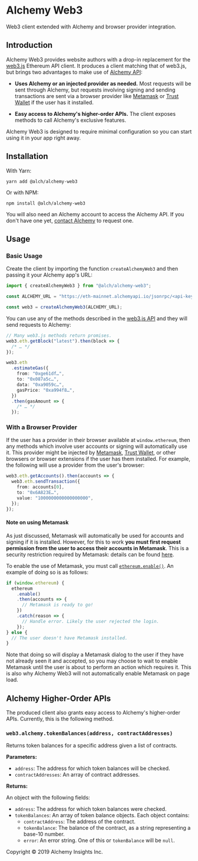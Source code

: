 # Alchemy Web3

Web3 client extended with Alchemy and browser provider integration.

## Introduction

Alchemy Web3 provides website authors with a drop-in replacement for the
[web3.js](https://github.com/ethereum/web3.js) Ethereum API client. It produces
a client matching that of web3.js, but brings two advantages to make use of
[Alchemy API](https://alchemyapi.io):

- **Uses Alchemy or an injected provider as needed.** Most requests will be sent
  through Alchemy, but requests involving signing and sending transactions are
  sent via a browser provider like [Metamask](https://metamask.io/) or [Trust
  Wallet](https://trustwallet.com) if the user has it installed.

- **Easy access to Alchemy's higher-order APIs.** The client exposes methods to
  call Alchemy's exclusive features.

Alchemy Web3 is designed to require minimal configuration so you can start using
it in your app right away.

## Installation

With Yarn:

```
yarn add @alch/alchemy-web3
```

Or with NPM:

```
npm install @alch/alchemy-web3
```

You will also need an Alchemy account to access the Alchemy API. If you don't
have one yet, [contact Alchemy](mailto:hello@alchemyapi.io) to request one.

## Usage

### Basic Usage

Create the client by importing the function `createAlchemyWeb3` and then passing
it your Alchemy app's URL:

```ts
import { createAlchemyWeb3 } from "@alch/alchemy-web3";

const ALCHEMY_URL = "https://eth-mainnet.alchemyapi.io/jsonrpc/<api-key>";

const web3 = createAlchemyWeb3(ALCHEMY_URL);
```

You can use any of the methods described in the [web3.js
API](https://web3js.readthedocs.io/en/1.0/) and they will send requests to
Alchemy:

```ts
// Many web3.js methods return promises.
web3.eth.getBlock("latest").then(block => {
  /* … */
});

web3.eth
  .estimateGas({
    from: "0xge61df…",
    to: "0x087a5c…",
    data: "0xa9059c…",
    gasPrice: "0xa994f8…",
  })
  .then(gasAmount => {
    /* … */
  });
```

### With a Browser Provider

If the user has a provider in their browser available at `window.ethereum`, then
any methods which involve user accounts or signing will automatically use it.
This provider might be injected by [Metamask](https://metamask.io/), [Trust
Wallet](https://trustwallet.com/dapp), or other browsers or browser extensions
if the user has them installed. For example, the following will use a provider
from the user's browser:

```ts
web3.eth.getAccounts().then(accounts => {
  web3.eth.sendTransaction({
    from: accounts[0],
    to: "0x6A823E…",
    value: "1000000000000000000",
  });
});
```

#### Note on using Metamask

As just discussed, Metamask will automatically be used for accounts and signing
if it is installed. However, for this to work **you must first request
permission from the user to access their accounts in Metamask**. This is a
security restriction required by Metamask: details can be found
[here](https://medium.com/metamask/https-medium-com-metamask-breaking-change-injecting-web3-7722797916a8).

To enable the use of Metamask, you must call
[`ethereum.enable()`](<https://metamask.github.io/metamask-docs/API_Reference/Ethereum_Provider#ethereum.enable()>).
An example of doing so is as follows:

```ts
if (window.ethereum) {
  ethereum
    .enable()
    .then(accounts => {
      // Metamask is ready to go!
    })
    .catch(reason => {
      // Handle error. Likely the user rejected the login.
    });
} else {
  // The user doesn't have Metamask installed.
}
```

Note that doing so will display a Metamask dialog to the user if they have not
already seen it and accepted, so you may choose to wait to enable Metamask until
the user is about to perform an action which requires it. This is also why
Alchemy Web3 will not automatically enable Metamask on page load.

## Alchemy Higher-Order APIs

The produced client also grants easy access to Alchemy's higher-order APIs.
Currently, this is the following method.

### `web3.alchemy.tokenBalances(address, contractAddresses)`

Returns token balances for a specific address given a list of contracts.

**Parameters:**

- `address`: The address for which token balances will be checked.
- `contractAddresses`: An array of contract addresses.

**Returns:**

An object with the following fields:

- `address`: The address for which token balances were checked.
- `tokenBalances`: An array of token balance objects. Each object contains:
  - `contractAddress`: The address of the contract.
  - `tokenBalance`: The balance of the contract, as a string representing a
    base-10 number.
  - `error`: An error string. One of this or `tokenBalance` will be `null`.

Copyright © 2019 Alchemy Insights Inc.
